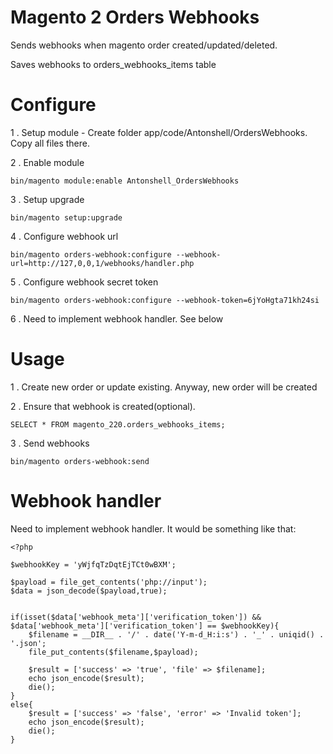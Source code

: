 # Magento 2 Orders Webhooks

Sends webhooks when magento order created/updated/deleted.

Saves webhooks to orders_webhooks_items table

# Configure

1 . Setup module - Create folder app/code/Antonshell/OrdersWebhooks. Copy all files there.

2 . Enable module

```
bin/magento module:enable Antonshell_OrdersWebhooks
```

3 . Setup upgrade 

```
bin/magento setup:upgrade
```

4 . Configure webhook url

```
bin/magento orders-webhook:configure --webhook-url=http://127,0,0,1/webhooks/handler.php
```

5 . Configure webhook secret token

```
bin/magento orders-webhook:configure --webhook-token=6jYoHgta71kh24si
```

6 . Need to implement webhook handler. See below

# Usage

1 . Create new order or update existing. Anyway, new order will be created

2 . Ensure that webhook is created(optional).

```
SELECT * FROM magento_220.orders_webhooks_items;
```

3 . Send webhooks

```
bin/magento orders-webhook:send
```

# Webhook handler

Need to implement webhook handler. It would be something like that:

```
<?php

$webhookKey = 'yWjfqTzDqtEjTCt0wBXM';

$payload = file_get_contents('php://input');
$data = json_decode($payload,true);


if(isset($data['webhook_meta']['verification_token']) && $data['webhook_meta']['verification_token'] == $webhookKey){
    $filename = __DIR__ . '/' . date('Y-m-d_H:i:s') . '_' . uniqid() . '.json';
    file_put_contents($filename,$payload);

    $result = ['success' => 'true', 'file' => $filename];
    echo json_encode($result);
    die();
}
else{
    $result = ['success' => 'false', 'error' => 'Invalid token'];
    echo json_encode($result);
    die();
}
```